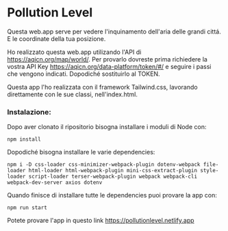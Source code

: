 # Pollution Level
Questa web.app serve per vedere l'inquinamento dell'aria delle grandi cittá. E le coordinate della tua posizione.

Ho realizzato questa web.app utilizando l'API di https://aqicn.org/map/world/. Per provarlo dovreste prima richiedere la vostra API Key https://aqicn.org/data-platform/token/#/ e seguire i passi che vengono indicati. Dopodiché sostituirlo al TOKEN.

Questa app l'ho realizzata con il framework Tailwind.css, lavorando direttamente con le sue classi, nell'index.html.



### Instalazione:

Dopo aver clonato il ripositorio bisogna installare i moduli di Node con:

```
npm install
```

Dopodiché bisogna installare le varie dependencies:

````
npm i -D css-loader css-minimizer-webpack-plugin dotenv-webpack file-loader html-loader html-webpack-plugin mini-css-extract-plugin style-loader script-loader terser-webpack-plugin webpack webpack-cli webpack-dev-server axios dotenv
````
Quando finisce di installare tutte le dependencies puoi provare la app con:

````
npm run start
````

Potete provare l'app in questo link https://pollutionlevel.netlify.app
